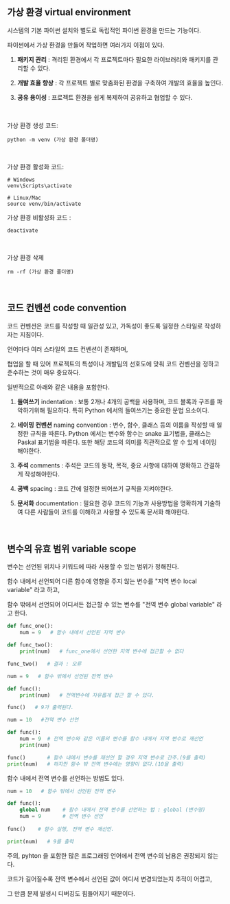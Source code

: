 ## 가상 환경 virtual environment

시스템의 기본 파이썬 설치와 별도로 독립적인 파이썬 환경을 만드는 기능이다.

파이썬에서 가상 환경을 만들어 작업하면 여러가지 이점이 있다.

1. **패키지 관리** : 격리된 환경에서 각 프로젝트마다 필요한 라이브러리와 패키지를 관리할 수 있다.

2. **개발 효율 향상** : 각 프로젝트 별로 맞춤화된 환경을 구축하여 개발의 효율을 높인다.
 
3. **공유 용이성** : 프로젝트 환경을 쉽게 복제하여 공유하고 협업할 수 있다.


<br>

가상 환경 생성 코드:
```
python -m venv (가상 환경 폴더명)
```
<br>

가상 환경 활성화 코드:
```
# Windows
venv\Scripts\activate

# Linux/Mac
source venv/bin/activate
```

가상 환경 비활성화 코드 :
```
deactivate
```

<br>

가상 환경 삭제
```
rm -rf (가상 환경 폴더명)
```

<br>

## 코드 컨벤션 code convention

코드 컨벤션은 코드를 작성할 때 일관성 있고, 가독성이 좋도록 일정한 스타일로 작성하자는 지침이다.

언어마다 여러 스타일의 코드 컨벤션이 존재하며,

협업을 할 때 있어 프로젝트의 특성이나 개발팀의 선호도에 맞춰 코드 컨벤션을 정하고 준수하는 것이 매우 중요하다. 

일반적으로 아래와 같은 내용을 포함한다.

1. **들여쓰기** indentation : 보통 2개나 4개의 공백을 사용하며, 코드 블록과 구조를 파악하기위해 필요하다. 특히 Python 에서의 들여쓰기는 중요한 문법 요소이다.

2. **네이밍 컨벤션** naming convention : 변수, 함수, 클래스 등의 이름을 작성할 때 일정한 규칙을 따른다. Python 에서는 변수와 함수는 snake 표기법을, 클래스는 Paskal 표기법을 따른다. 또한 해당 코드의 의미를 직관적으로 알 수 있게 네이밍 해야한다.

3. **주석** comments : 주석은 코드의 동작, 목적, 중요 사항에 대하여 명확하고 간결하게 작성해야한다.

4. **공백** spacing : 코드 간에 일정한 띄어쓰기 규칙을 지켜야한다.

5. **문서화** documentation : 필요한 경우 코드의 기능과 사용방법을 명확하게 기술하여 다른 사람들이 코드를 이해하고 사용할 수 있도록 문서화 해야한다.

<br>

## 변수의 유효 범위 variable scope

변수는 선언된 위치나 키워드에 따라 사용할 수 있는 범위가 정해진다.

함수 내에서 선언되어 다른 함수에 영향을 주지 않는 변수를 "지역 변수 local variable" 라고 하고,

함수 밖에서 선언되어 어디서든 접근할 수 있는 변수를 "전역 변수 global variable" 라고 한다.



```py
def func_one():
    num = 9   # 함수 내에서 선언된 지역 변수

def func_two():
    print(num)   # func_one에서 선언한 지역 변수에 접근할 수 없다

func_two()   # 결과 : 오류
```

```py
num = 9   # 함수 밖에서 선언된 전역 변수 

def func():
    print(num)   # 전역변수에 자유롭게 접근 할 수 있다.

func()   # 9가 출력된다.
```
```py
num = 10   #전역 변수 선언

def func():
    num = 9  # 전역 변수와 같은 이름의 변수를 함수 내에서 지역 변수로 재선언
    print(num)   

func()       # 함수 내에서 변수를 재선언 할 경우 지역 변수로 간주.(9를 출력)
print(num)   # 하지만 함수 밖 전역 변수에는 영향이 없다.(10을 출력)
```

함수 내에서 전역 변수를 선언하는 방법도 있다.

```py
num = 10   # 함수 밖에서 선언된 전역 변수

def func():
    global num    # 함수 내에서 전역 변수를 선언하는 법 : global (변수명)
    num = 9       # 전역 변수 선언
    
func()    # 함수 실행, 전역 변수 재선언.

print(num)   # 9를 출력
```

주의, pyhton 을 포함한 많은 프로그래밍 언어에서 전역 변수의 남용은 권장되지 않는다.

코드가 길어질수록 전역 변수에서 선언된 값이 어디서 변경되었는지 추적이 어렵고,

그 만큼 문제 발생시 디버깅도 힘들어지기 때문이다.

<br>











